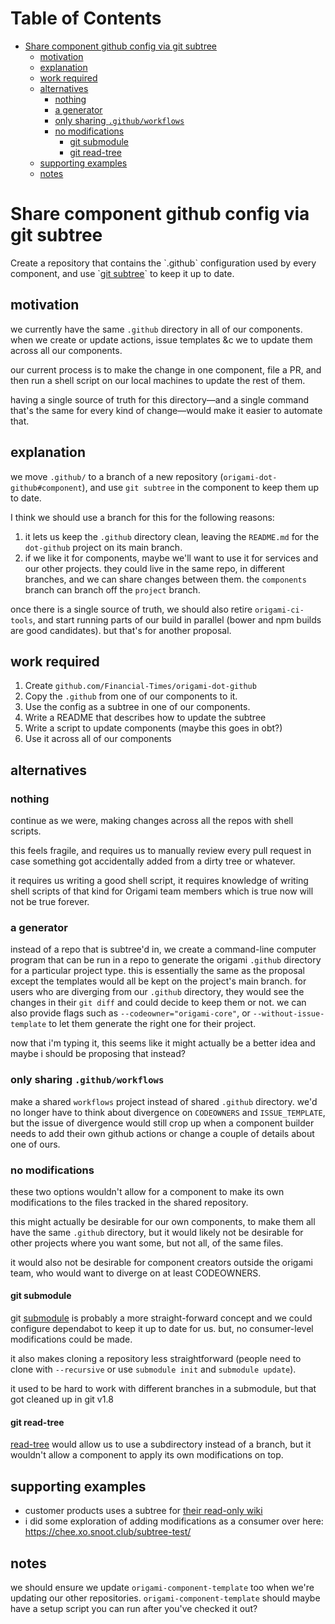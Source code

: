 # Table of Contents

-   [Share component github config via git subtree](#share-component-github-config-via-git-subtree)
	-   [motivation](#motivation)
	-   [explanation](#explanation)
	-   [work required](#work-required)
	-   [alternatives](#alternatives)
		-   [nothing](#nothing)
		-   [a generator](#a-generator)
		-   [only sharing `.github/workflows`](#only-sharing-~-github-workflows~)
		-   [no modifications](#no-modifications)
			-   [git submodule](#git-submodule)
			-   [git read-tree](#git-read-tree)
	-   [supporting examples](#supporting-examples)
	-   [notes](#notes)


<a id="share-component-github-config-via-git-subtree"></a>

# Share component github config via git subtree

Create a repository that contains the \`.github\` configuration used by every
component, and use \`[git subtree](https://git-scm.com/book/en/v2/Git-Tools-Advanced-Merging#_subtree_merge)\` to keep it up to date.


<a id="motivation"></a>

## motivation

we currently have the same `.github` directory in all of our components. when we create or update actions, issue templates &c we to update them across all our components.

our current process is to make the change in one component, file a PR, and then run a shell script on our local machines to update the rest of them.

having a single source of truth for this directory—and a single command that's the same for every kind of change—would make it easier to automate that.


<a id="explanation"></a>

## explanation

we move `.github/` to a branch of a new repository (`origami-dot-github#component`), and use `git subtree` in the component to keep them up to date.

I think we should use a branch for this for the following reasons:

1.  it lets us keep the `.github` directory clean, leaving the `README.md` for the `dot-github` project on its main branch.
2.  if we like it for components, maybe we'll want to use it for services and our other projects. they could live in the same repo, in different branches, and we can share changes between them. the `components` branch can branch off the `project` branch.

once there is a single source of truth, we should also retire `origami-ci-tools`, and start running parts of our build in parallel (bower and npm builds are good candidates). but that's for another proposal.


<a id="work-required"></a>

## work required

1.  Create `github.com/Financial-Times/origami-dot-github`
2.  Copy the `.github` from one of our components to it.
3.  Use the config as a subtree in one of our components.
4.  Write a README that describes how to update the subtree
5.  Write a script to update components (maybe this goes in obt?)
6.  Use it across all of our components


<a id="alternatives"></a>

## alternatives


<a id="nothing"></a>

### nothing

continue as we were, making changes across all the repos with shell scripts.

this feels fragile, and requires us to manually review every pull request in case something got accidentally added from a dirty tree or whatever.

it requires us writing a good shell script, it requires knowledge of writing shell scripts of that kind for Origami team members which is true now will not be true forever.


<a id="a-generator"></a>

### a generator

instead of a repo that is subtree'd in, we create a command-line computer program that can be run in a repo to <span class="underline">generate</span> the origami `.github` directory for a particular project type. this is essentially the same as the proposal except the templates would all be kept on the project's main branch.
for users who are diverging from our `.github` directory, they would see the changes in their `git diff` and could decide to keep them or not. we can also provide flags such as `--codeowner="origami-core"`, or `--without-issue-template` to let them generate the right one for their project.

now that i'm typing it, this seems like it might actually be a better idea and maybe i should be proposing that instead?


<a id="only-sharing-~-github-workflows~"></a>

### only sharing `.github/workflows`

make a shared `workflows` project instead of shared `.github` directory.
we'd no longer have to think about divergence on `CODEOWNERS` and `ISSUE_TEMPLATE`, but the issue of divergence  would still crop up when a component builder needs to add their own github actions or change a couple of details about one of ours.


<a id="no-modifications"></a>

### no modifications

these two options wouldn't allow for a component to make its own modifications to the files tracked in the shared repository.

this might actually be desirable for our own components, to make them all have the same `.github` directory, but it would likely not be desirable for other projects where you want some, but not all, of the same files.

it would also not be desirable for component creators outside the origami team, who would want to diverge on at least CODEOWNERS.


<a id="git-submodule"></a>

#### git submodule

git [submodule](https://git-scm.com/docs/git-submodule) is probably a more straight-forward concept and we could configure dependabot to keep it up to date for us. but, no consumer-level modifications could be made.

it also makes cloning a repository less straightforward (people need to clone with `--recursive` or use `submodule init` and `submodule update`).

it used to be hard to work with different branches in a submodule, but that got cleaned up in git v1.8


<a id="git-read-tree"></a>

#### git read-tree

[read-tree](https://git-scm.com/docs/git-read-tree) would allow us to use a subdirectory instead of a branch, but it wouldn't allow a component to apply its own modifications on top.


<a id="supporting-examples"></a>

## supporting examples

-   customer products uses a subtree for [their read-only wiki](https://github.com/Financial-Times/customer-products#developing)
-   i did some exploration of adding modifications as a consumer over here: <https://chee.xo.snoot.club/subtree-test/>


<a id="notes"></a>

## notes

we should ensure we update `origami-component-template` too when we're updating our other repositories. `origami-component-template` should maybe have a setup script you can run after you've checked it out?
